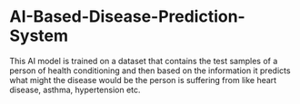 # AI-Based-Disease-Prediction-System
This AI model is trained on a dataset that contains the test samples of a person of health conditioning and then based on the information it predicts what might the disease would be the person is suffering from like heart disease, asthma, hypertension etc.
